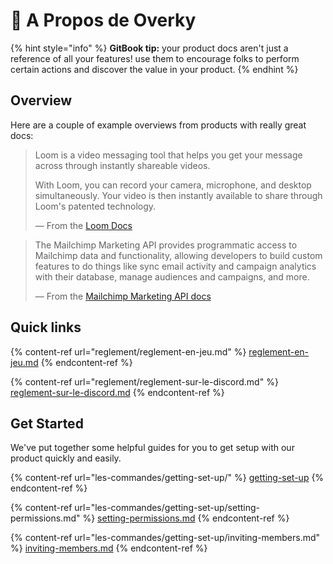 # 👋 A Propos de Overky

{% hint style="info" %}
**GitBook tip:** your product docs aren't just a reference of all your features! use them to encourage folks to perform certain actions and discover the value in your product.
{% endhint %}

## Overview

Here are a couple of example overviews from products with really great docs:

> Loom is a video messaging tool that helps you get your message across through instantly shareable videos.
>
> With Loom, you can record your camera, microphone, and desktop simultaneously. Your video is then instantly available to share through Loom's patented technology.
>
> — From the [Loom Docs](https://support.loom.com/hc/en-us/articles/360002158057-What-is-Loom-)

> The Mailchimp Marketing API provides programmatic access to Mailchimp data and functionality, allowing developers to build custom features to do things like sync email activity and campaign analytics with their database, manage audiences and campaigns, and more.
>
> — From the [Mailchimp Marketing API docs](https://mailchimp.com/developer/marketing/docs/fundamentals/)

## Quick links

{% content-ref url="reglement/reglement-en-jeu.md" %}
[reglement-en-jeu.md](reglement/reglement-en-jeu.md)
{% endcontent-ref %}

{% content-ref url="reglement/reglement-sur-le-discord.md" %}
[reglement-sur-le-discord.md](reglement/reglement-sur-le-discord.md)
{% endcontent-ref %}

## Get Started

We've put together some helpful guides for you to get setup with our product quickly and easily.

{% content-ref url="les-commandes/getting-set-up/" %}
[getting-set-up](les-commandes/getting-set-up/)
{% endcontent-ref %}

{% content-ref url="les-commandes/getting-set-up/setting-permissions.md" %}
[setting-permissions.md](les-commandes/getting-set-up/setting-permissions.md)
{% endcontent-ref %}

{% content-ref url="les-commandes/getting-set-up/inviting-members.md" %}
[inviting-members.md](les-commandes/getting-set-up/inviting-members.md)
{% endcontent-ref %}
